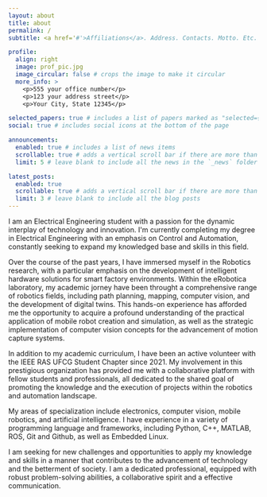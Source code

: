 ```yaml
---
layout: about
title: about
permalink: /
subtitle: <a href='#'>Affiliations</a>. Address. Contacts. Motto. Etc.

profile:
  align: right
  image: prof_pic.jpg
  image_circular: false # crops the image to make it circular
  more_info: >
    <p>555 your office number</p>
    <p>123 your address street</p>
    <p>Your City, State 12345</p>

selected_papers: true # includes a list of papers marked as "selected={true}"
social: true # includes social icons at the bottom of the page

announcements:
  enabled: true # includes a list of news items
  scrollable: true # adds a vertical scroll bar if there are more than 3 news items
  limit: 5 # leave blank to include all the news in the `_news` folder

latest_posts:
  enabled: true
  scrollable: true # adds a vertical scroll bar if there are more than 3 new posts items
  limit: 3 # leave blank to include all the blog posts
---
```


I am an Electrical Engineering student with a passion for the dynamic interplay of technology and innovation. I'm currently completing my degree in Electrical Engineering with an emphasis on Control and Automation, constantly seeking to expand my knowledged base and skills in this field.

Over the course of the past years, I have immersed myself in the Robotics research, with a particular emphasis on the development of intelligent hardware solutions for smart factory environments. Within the eRobotica laboratory, my academic jorney have been throught a comprehensive range of robotics fields, including path planning, mapping, computer vision, and the development of digital twins. This hands-on experience has afforded me the opportunity to acquire a profound understanding of the practical application of mobile robot creation and simulation, as well as the strategic implementation of computer vision concepts for the advancement of motion capture systems.

In addition to my academic curriculum, I have been an active volunteer with the IEEE RAS UFCG Student Chapter since 2021. My involvement in this prestigious organization has provided me with a collaborative platform with fellow students and professionals, all dedicated to the shared goal of promoting the knowledge and the execution of projects within the robotics and automation landscape.

My areas of specialization include electronics, computer vision, mobile robotics, and artificial intelligence. I have experience in a variety of programming language and frameworks, including Python, C++, MATLAB, ROS, Git and Github, as well as Embedded Linux.

I am seeking for new challenges and opportunities to apply my knowledge and skills in a manner that contributes to the advancement of technology and the betterment of society. I am a dedicated professional, equipped with robust problem-solving abilities, a collaborative spirit and a effective communication.
